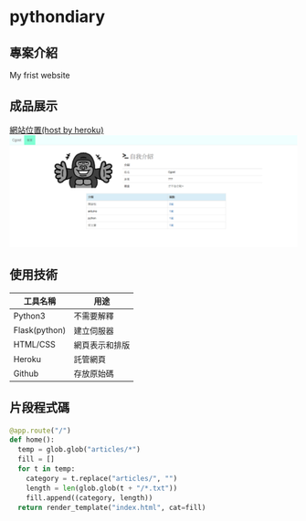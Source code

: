 # pythondiary

## 專案介紹
My frist website

## 成品展示
[網站位置(host by heroku)](https://python-diary.herokuapp.com)
![](https://github.com/Cgost/pythondiary/raw/master/index.png)

## 使用技術
工具名稱|用途
---|---
Python3 | 不需要解釋
Flask(python)    | 建立伺服器
HTML/CSS  | 網頁表示和排版
Heroku   | 託管網頁
Github   | 存放原始碼

## 片段程式碼
```python
@app.route("/")
def home():
  temp = glob.glob("articles/*")
  fill = []
  for t in temp:
    category = t.replace("articles/", "")
    length = len(glob.glob(t + "/*.txt"))
    fill.append((category, length))
  return render_template("index.html", cat=fill)
```
